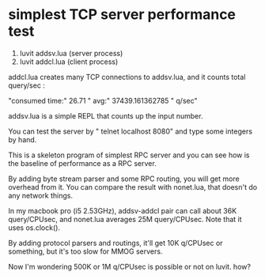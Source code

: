 simplest TCP server performance test
=====================

 1. luvit addsv.lua  (server process)
 2. luvit addcl.lua  (client process)

 addcl.lua creates many TCP connections to addsv.lua, and it counts total query/sec :

"consumed time:"	26.71	" avg:"	37439.161362785	" q/sec"

 addsv.lua is a simple REPL that counts up the input number.

 You can test the server by " telnet localhost 8080" and type some integers by hand.
 
 This is a skeleton program of simplest RPC server and you can see
 how is the baseline of performance as a RPC server.
 
 By adding byte stream parser and some RPC routing, you will get more overhead from it.
 You can compare the result with nonet.lua, that doesn't do any network things.
 
 In my macbook pro (i5 2.53GHz), addsv-addcl pair can call about 36K query/CPUsec,
 and nonet.lua averages 25M query/CPUsec. Note that it uses os.clock().
 
 By adding protocol parsers and routings, it'll get 10K q/CPUsec or something,
 but it's too slow for MMOG servers.

 Now I'm wondering  500K or 1M q/CPUsec is possible or not on luvit. how?
 
 